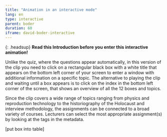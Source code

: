 ```yaml
---
title: "Animation in an interactive mode"
lang: en
type: interactive
parent: boder
duration: 60
iframe: david-boder-interactive
---
```


 {: .headsup}
 **Read this Introduction before you enter this interactive animation!**

Unlike the quiz, where the questions appear automatically, in this version of the clip you need to click on a rectangular black box with a white title that appears on the bottom left corner of your screen to enter a window with additional information on a specific topic. 
The alternative to playing the clip and waiting until a box appears is to click on the index in the bottom left corner of the screen, that shows an overview of all the 12 boxes and topics. 

Since the clip covers a wide range of topics ranging from physics and reproduction technology to the historiography of the Holocaust and interview methodology, the assignments can be connected to a broad variety of courses. Lecturers can select the most appropriate assignment(s) by looking at the tags in the metadata.

  [put box into table]


<!-- more -->
